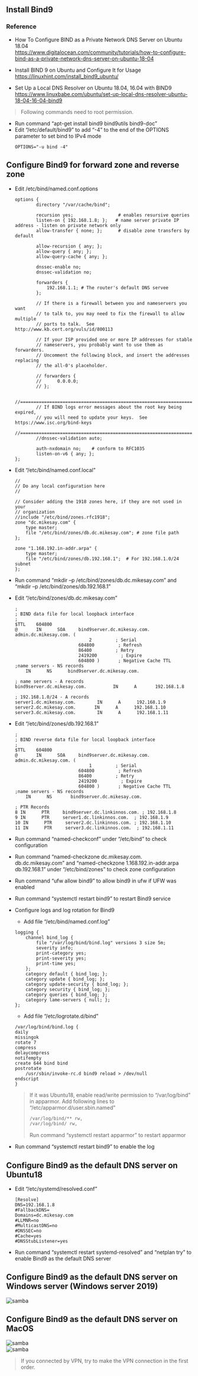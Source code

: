 ## Install Bind9

### Reference
+ How To Configure BIND as a Private Network DNS Server on Ubuntu 18.04  
    https://www.digitalocean.com/community/tutorials/how-to-configure-bind-as-a-private-network-dns-server-on-ubuntu-18-04

+ Install BIND 9 on Ubuntu and Configure It for Usage  
    https://linuxhint.com/install_bind9_ubuntu/

+ Set Up a Local DNS Resolver on Ubuntu 18.04, 16.04 with BIND9  
    https://www.linuxbabe.com/ubuntu/set-up-local-dns-resolver-ubuntu-18-04-16-04-bind9

> Following commands need to root permission.

+ Run command “apt-get install bind9 bind9utils bind9-doc”
+ Edit “/etc/default/bind9” to add “-4” to the end of the OPTIONS parameter to set bind to IPv4 mode
    ```properties
    OPTIONS="-u bind -4"
    ```  

## Configure Bind9 for forward zone and reverse zone

+ Edit /etc/bind/named.conf.options
    ```editorconfig
    options {
            directory "/var/cache/bind";

            recursion yes;                 # enables resursive queries
            listen-on { 192.168.1.8; };   # name server private IP address - listen on private network only
            allow-transfer { none; };      # disable zone transfers by default

            allow-recursion { any; };
            allow-query { any; };
            allow-query-cache { any; };

            dnssec-enable no;
            dnssec-validation no;

            forwarders {
                192.168.1.1; # The router's default DNS servee
            };

            // If there is a firewall between you and nameservers you want
            // to talk to, you may need to fix the firewall to allow multiple
            // ports to talk.  See http://www.kb.cert.org/vuls/id/800113

            // If your ISP provided one or more IP addresses for stable 
            // nameservers, you probably want to use them as forwarders.  
            // Uncomment the following block, and insert the addresses replacing 
            // the all-0's placeholder.

            // forwarders {
            //      0.0.0.0;
            // };

            //========================================================================
            // If BIND logs error messages about the root key being expired,
            // you will need to update your keys.  See https://www.isc.org/bind-keys
            //========================================================================
            //dnssec-validation auto;

            auth-nxdomain no;    # conform to RFC1035
            listen-on-v6 { any; };
    };
    ```
+ Edit “/etc/bind/named.conf.local”
    ```editorconfig
    //
    // Do any local configuration here
    //

    // Consider adding the 1918 zones here, if they are not used in your
    // organization
    //include "/etc/bind/zones.rfc1918";
    zone "dc.mikesay.com" {
        type master;
        file "/etc/bind/zones/db.dc.mikesay.com"; # zone file path
    };

    zone "1.168.192.in-addr.arpa" {
        type master;
        file "/etc/bind/zones/db.192.168.1";  # For 192.168.1.0/24 subnet
    };
    ```

+ Run command “mkdir –p /etc/bind/zones/db.dc.mikesay.com” and “mkdir –p /etc/bind/zones/db.192.168.1”

+ Edit “/etc/bind/zones/db.dc.mikesay.com”
    ```editorconfig
    ;
    ; BIND data file for local loopback interface
    ;
    $TTL    604800
    @       IN      SOA     bind9server.dc.mikesay.com. admin.dc.mikesay.com. (
                                2         ; Serial
                            604800         ; Refresh
                            86400         ; Retry
                            2419200         ; Expire
                            604800 )       ; Negative Cache TTL
    ;name servers - NS records
        IN      NS      bind9server.dc.mikesay.com.

    ; name servers - A records
    bind9server.dc.mikesay.com.          IN      A       192.168.1.8

    ; 192.168.1.0/24 - A records
    server1.dc.mikesay.com.        IN      A      192.168.1.9
    server2.dc.mikesay.com.       IN      A      192.168.1.10
    server3.dc.mikesay.com.        IN      A      192.168.1.11
    ```

+ Edit “/etc/bind/zones/db.192.168.1”
    ```editorconfig
    ;
    ; BIND reverse data file for local loopback interface
    ;
    $TTL    604800
    @       IN      SOA     bind9server.dc.mikesay.com. admin.dc.mikesay.com. (
                                1         ; Serial
                            604800         ; Refresh
                            86400         ; Retry
                            2419200         ; Expire
                            604800 )       ; Negative Cache TTL
    ;name servers - NS records
        IN      NS       bind9server.dc.mikesay.com.

    ; PTR Records
    8 IN      PTR     bind9server.dc.linkinnos.com. ; 192.168.1.8
    9 IN      PTR     server1.dc.linkinnos.com.  ; 192.168.1.9
    10 IN      PTR     server2.dc.linkinnos.com. ; 192.168.1.10
    11 IN      PTR     server3.dc.linkinnos.com.  ; 192.168.1.11
    ```

+ Run command “named-checkconf” under “/etc/bind” to check configuration

+ Run command “named-checkzone dc.mikesay.com. db.dc.mikesay.com” and “named-checkzone 1.168.192.in-addr.arpa  db.192.168.1” under “/etc/bind/zones” to check zone configuration

+ Run command “ufw allow bind9” to allow bind9 in ufw if UFW was enabled

+ Run command “systemctl restart bind9” to restart Bind9 service

+ Configure logs and log rotation for Bind9
    + Add file “/etc/bind/named.conf.log”
    ```editorconfig
    logging {
        channel bind_log {
            file "/var/log/bind/bind.log" versions 3 size 5m;
            severity info;
            print-category yes;
            print-severity yes;
            print-time yes;
        };
        category default { bind_log; };
        category update { bind_log; };
        category update-security { bind_log; };
        category security { bind_log; };
        category queries { bind_log; };
        category lame-servers { null; };
    };
    ```
    + Add file “/etc/logrotate.d/bind”
    ```editorconfig
    /var/log/bind/bind.log {
    daily
    missingok
    rotate 7
    compress
    delaycompress
    notifempty
    create 644 bind bind
    postrotate
        /usr/sbin/invoke-rc.d bind9 reload > /dev/null
    endscript
    }
    ```
    > If it was Ubuntu18, enable read/write permission to “/var/log/bind” in apparmor. Add following lines to “/etc/apparmor.d/user.sbin.named”
    > ```sh
    > /var/log/bind/** rw,
    > /var/log/bind/ rw,
    > ```
    > Run command “systemctl restart apparmor” to restart apparmor	

+ Run command “systemctl restart bind9” to enable the log

## Configure Bind9 as the default DNS server on Ubuntu18

+ Edit “/etc/systemd/resolved.conf” 
    ```editorconfig
    [Resolve]
    DNS=192.168.1.8
    #FallbackDNS=
    Domains=dc.mikesay.com
    #LLMNR=no
    #MulticastDNS=no
    #DNSSEC=no
    #Cache=yes
    #DNSStubListener=yes
    ```
+ Run command “systemctl restart systemd-resolved” and “netplan try” to enable Bind9 as the default DNS server

## Configure Bind9 as the default DNS server on Windows server (Windows server 2019)
![samba](../../_media/linux/linux_setup3.png)

## Configure Bind9 as the default DNS server on MacOS
![samba](../../_media/linux/linux_setup4.png)  
![samba](../../_media/linux/linux_setup5.png)

> If you connected by VPN, try to make the VPN connection in the first order.
